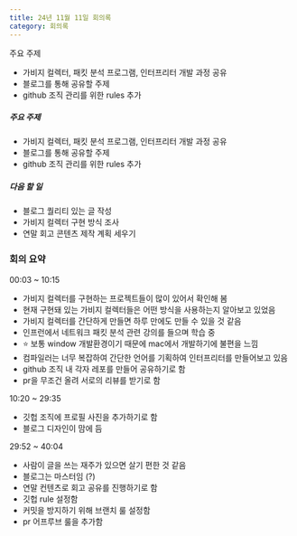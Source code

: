 ```yaml
---
title: 24년 11월 11일 회의록
category: 회의록
---
```


주요 주제
- 가비지 컬렉터, 패킷 분석 프로그램, 인터프리터 개발 과정 공유
- 블로그를 통해 공유할 주제
- github 조직 관리를 위한 rules 추가

<!-- more -->

##### 주요 주제
- 가비지 컬렉터, 패킷 분석 프로그램, 인터프리터 개발 과정 공유
- 블로그를 통해 공유할 주제
- github 조직 관리를 위한 rules 추가

##### 다음 할 일
- 블로그 퀄리티 있는 글 작성
- 가비지 컬렉터 구현 방식 조사
- 연말 회고 콘텐츠 제작 계획 세우기

### 회의 요약
00:03 ~ 10:15
- 가비지 컬렉터를 구현하는 프로젝트들이 많이 있어서 확인해 봄
- 현재 구현돼 있는 가비지 컬렉터들은 어떤 방식을 사용하는지 알아보고 있었음
- 가비지 컬렉터를 간단하게 만들면 하루 만에도 만들 수 있을 것 같음
- 인프런에서 네트워크 패킷 분석 관련 강의를 들으며 학습 중
- ⭐️ 보통 window 개발환경이기 때문에 mac에서 개발하기에 불편을 느낌
- 컴파일러는 너무 복잡하여 간단한 언어를 기획하여 인터프리터를 만들어보고 있음
- github 조직 내 각자 레포를 만들어 공유하기로 함
- pr을 무조건 올려 서로의 리뷰를 받기로 함

10:20 ~ 29:35
- 깃헙 조직에 프로필 사진을 추가하기로 함
- 블로그 디자인이 맘에 듬

29:52 ~ 40:04
- 사람이 글을 쓰는 재주가 있으면 살기 편한 것 같음
- 블로그는 마스터임 (?)
- 연말 컨텐츠로 회고 공유를 진행하기로 함
- 깃헙 rule 설정함
- 커밋을 방지하기 위해 브랜치 룰 설정함
- pr 어프루브 룰을 추가함
  
